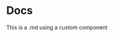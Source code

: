 <script setup>
import Hello from './Hello.vue'
</script>

# Docs

This is a .md using a custom component

<Hello />
